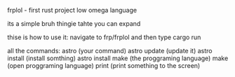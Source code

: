 frplol - first rust project low omega language

its a simple bruh thingie tahte you can expand

thise is how to use it:
navigate to frp/frplol and then type cargo run

all the commands:
astro (your command)
astro update (update it)
astro install (install somthing)
astro install make (the proggraming language)
make (open proggraming language)
print (print something to the screen)
